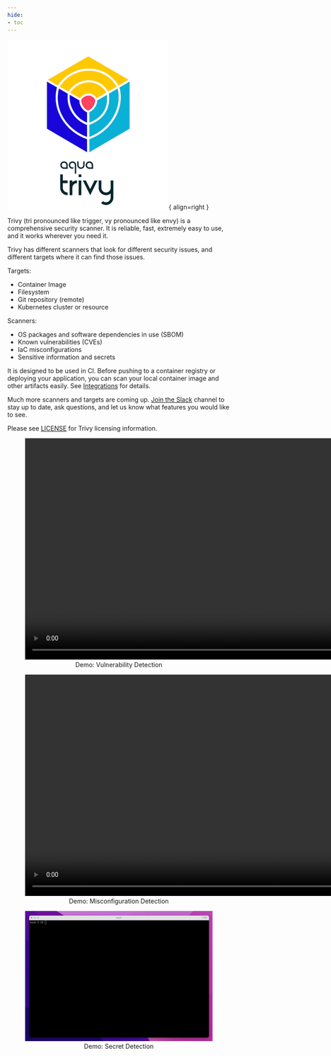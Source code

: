 ```yaml
---
hide:
- toc
---
```


![logo](imgs/logo.png){ align=right }

Trivy (tri pronounced like trigger, vy pronounced like envy) is a comprehensive security scanner. It is reliable, fast, extremely easy to use, and it works wherever you need it.

Trivy has different scanners that look for different security issues, and different targets where it can find those issues.

Targets:

- Container Image
- Filesystem
- Git repository (remote)
- Kubernetes cluster or resource

Scanners:

- OS packages and software dependencies in use (SBOM)
- Known vulnerabilities (CVEs)
- IaC misconfigurations
- Sensitive information and secrets

It is designed to be used in CI. Before pushing to a container registry or deploying your application, you can scan your local container image and other artifacts easily.
See [Integrations][integrations] for details.

Much more scanners and targets are coming up. [Join the Slack][slack] channel to stay up to date, ask questions, and let us know what features you would like to see.

Please see [LICENSE][license] for Trivy licensing information.

<figure style="text-align: center">
  <video width="1000" autoplay muted controls loop>
    <source src="https://user-images.githubusercontent.com/1161307/171013513-95f18734-233d-45d3-aaf5-d6aec687db0e.mov" type="video/mp4" />
  </video>
  <figcaption>Demo: Vulnerability Detection</figcaption>
</figure>

<figure style="text-align: center">
  <video width="1000" autoplay muted controls loop>
    <source src="https://user-images.githubusercontent.com/1161307/171013917-b1f37810-f434-465c-b01a-22de036bd9b3.mov" type="video/mp4" />
  </video>
  <figcaption>Demo: Misconfiguration Detection</figcaption>
</figure>

<figure style="text-align: center">
  <img src="imgs/secret-demo.gif" width="1000">
  <figcaption>Demo: Secret Detection</figcaption>
</figure>

[integrations]: ./tutorials/integrations/index.md
[slack]: https://slack.aquasec.com
[license]:  https://github.com/aquasecurity/trivy/blob/main/LICENSE